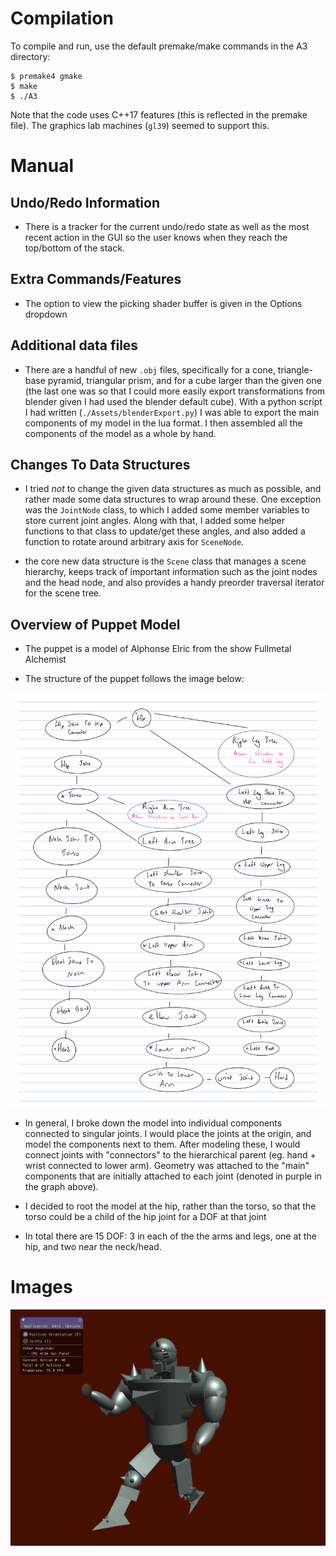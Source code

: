 # Compilation
To compile and run, use the default premake/make commands in the A3 directory:

``` 
$ premake4 gmake
$ make
$ ./A3
```

Note that the code uses C++17 features (this is reflected in the premake file). The graphics lab machines (`gl39`) seemed to support this.

# Manual
## Undo/Redo Information
- There is a tracker for the current undo/redo state as well as the most recent action in the GUI so the user knows when they reach the top/bottom of the stack.

## Extra Commands/Features
- The option to view the picking shader buffer is given in the Options dropdown

## Additional data files
- There are a handful of new `.obj` files, specifically for a cone, triangle-base pyramid, triangular prism, and for a cube larger than the given one (the last one was so that I could more easily export transformations from blender given I had used the blender default cube). With a python script I had written (`./Assets/blenderExport.py`) I was able to export the main components of my model in the lua format. I then assembled all the components of the model as a whole by hand.

## Changes To Data Structures
- I tried *not* to change the given data structures as much as possible, and rather made some data structures to wrap around these. One exception was the `JointNode` class, to which I added some member variables to store current joint angles. Along with that, I added some helper functions to that class to update/get these angles, and also added a function to rotate around arbitrary axis for `SceneNode`.

- the core new data structure is the `Scene` class that manages a scene hierarchy, keeps track of important information such as the joint nodes and the head node, and also provides a handy preorder traversal iterator for the scene tree.

## Overview of Puppet Model
- The puppet is a model of Alphonse Elric from the show Fullmetal Alchemist

- The structure of the puppet follows the image below:

![model_structure](./A3_model_structure.png)

- In general, I broke down the model into individual components connected to singular joints. I would place the joints at the origin, and model the components next to them. After modeling these, I would connect joints with "connectors" to the hierarchical parent (eg. hand + wrist connected to lower arm). Geometry was attached to the "main" components that are initially attached to each joint (denoted in purple in the graph above).

- I decided to root the model at the hip, rather than the torso, so that the torso could be a child of the hip joint for a DOF at that joint

- In total there are 15 DOF: 3 in each of the the arms and legs, one at the hip, and two near the neck/head.

# Images
![screenshot_with_gui](./screenshot.png)
